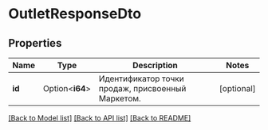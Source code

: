 # OutletResponseDto

## Properties

Name | Type | Description | Notes
------------ | ------------- | ------------- | -------------
**id** | Option<**i64**> | Идентификатор точки продаж, присвоенный Маркетом. | [optional]

[[Back to Model list]](../README.md#documentation-for-models) [[Back to API list]](../README.md#documentation-for-api-endpoints) [[Back to README]](../README.md)


